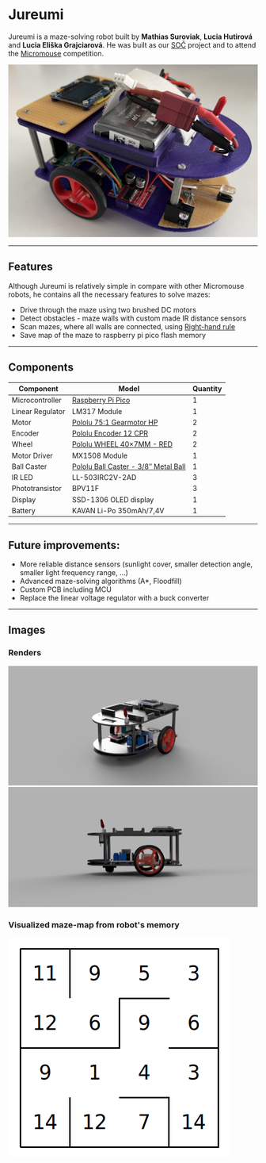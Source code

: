 # Jureumi

Jureumi is a maze-solving robot built by **Mathias Suroviak**, **Lucia Hutirová** and **Lucia Eliška Grajciarová**. He was built as our [SOČ](https://siov.sk/sutaze/stredoskolska-odborna-cinnost/) project and to attend the [Micromouse](https://en.wikipedia.org/wiki/Micromouse) competition.

![SideTop Render of Jureumi](Images/Jureumi.jpg)

***

## Features
Although Jureumi is relatively simple in compare with other Micromouse robots, he contains all the necessary features to solve mazes:
- Drive through the maze using two brushed DC motors
- Detect obstacles - maze walls with custom made IR distance sensors
- Scan mazes, where all walls are connected, using [Right-hand rule](https://en.wikipedia.org/wiki/Right-hand_rule)
- Save map of the maze to raspberry pi pico flash memory

***

## Components

| Component | Model | Quantity |
| --------- | ------ | -------- |
| Microcontroller | [Raspberry Pi Pico](https://www.raspberrypi.com/products/raspberry-pi-pico/) | 1 |
| Linear Regulator | LM317 Module | 1 |
| Motor | [Pololu 75:1 Gearmotor HP](https://www.pololu.com/product/2215) | 2 |
| Encoder | [Pololu Encoder 12 CPR](https://www.pololu.com/product/4761)| 2 |
| Wheel | [Pololu WHEEL 40×7MM - RED](https://www.pololu.com/product/1453) | 2 |
| Motor Driver | MX1508 Module | 1 |
| Ball Caster | [Pololu Ball Caster - 3/8″ Metal Ball](https://www.pololu.com/product/951) | 1 |
| IR LED | LL-503IRC2V-2AD | 3 |
| Phototransistor | BPV11F | 3 |
| Display | SSD-1306 OLED display | 1 |
| Battery | KAVAN Li-Po 350mAh/7,4V | 1 |

***

## Future improvements:
- More reliable distance sensors (sunlight cover, smaller detection angle, smaller light frequency range, ...)
- Advanced maze-solving algorithms (A*, Floodfill)
- Custom PCB including MCU
- Replace the linear voltage regulator with a buck converter

***

## Images
### Renders

![SideTop View Render of Jureumi](Images/Renders/SideTopView.png)
![Left View Render of Jureumi](Images/Renders/LeftView.png)

### Visualized maze-map from robot's memory
![SideTop View Render of Jureumi](Images/MazeInMemory.png)
